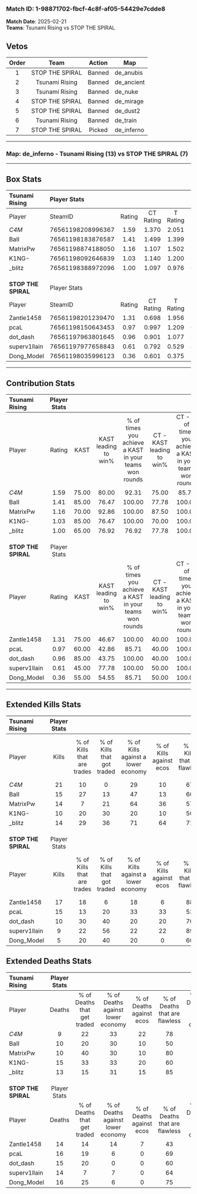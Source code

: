 ### Match ID: 1-98871702-fbcf-4c8f-af05-54429e7cdde8  
**Match Date**: 2025-02-21  
**Teams**: Tsunami Rising vs STOP THE SPIRAL  

## Vetos  

| Order | Team | Action | Map |
| :---: | :--: | :----: | --- |
| 1 | STOP THE SPIRAL | Banned | de_anubis |
| 2 | Tsunami Rising | Banned | de_ancient |
| 3 | Tsunami Rising | Banned | de_nuke |
| 4 | STOP THE SPIRAL | Banned | de_mirage |
| 5 | STOP THE SPIRAL | Banned | de_dust2 |
| 6 | Tsunami Rising | Banned | de_train |
| 7 | STOP THE SPIRAL | Picked | de_inferno |

---  

### **Map**: de_inferno - Tsunami Rising (13) vs STOP THE SPIRAL (7)  
---  

## Box Stats  

| **Tsunami Rising**  | Player Stats      |        |           |          |       |       |       |         |        |      |     |
| :- | :- | :-: | :-: | :-: | :-: | :-: | :-: | :-: | :-: | :-: | :-: |
| Player              | SteamID           | Rating | CT Rating | T Rating | KAST  |  ADR  | Kills | Assists | Deaths | K/D  | HS% |
| _C4M_               | 76561198208996367 |  1.59  |   1.370   |  2.051   | 75.00 | 91.5  |  21   |    4    |   9    | 2.33 | 14  |
| BaII                | 76561198183876587 |  1.41  |   1.499   |  1.399   | 85.00 | 95.9  |  15   |    7    |   10   | 1.50 | 33  |
| MatrixPw            | 76561198874188050 |  1.16  |   1.107   |  1.502   | 70.00 | 72.6  |  14   |    3    |   10   | 1.40 | 50  |
| K1NG-               | 76561198092646839 |  1.03  |   1.140   |  1.200   | 85.00 | 80.0  |  10   |   11    |   15   | 0.67 | 50  |
| _bIitz              | 76561198388972096 |  1.00  |   1.097   |  0.976   | 65.00 | 56.5  |  14   |    4    |   13   | 1.08 | 57  |
|                     |                   |        |           |          |       |       |       |         |        |      |     |
|                     |                   |        |           |          |       |       |       |         |        |      |     |
|                     |                   |        |           |          |       |       |       |         |        |      |     |
| **STOP THE SPIRAL** | Player Stats      |        |           |          |       |       |       |         |        |      |     |
| Player              | SteamID           | Rating | CT Rating | T Rating | KAST  |  ADR  | Kills | Assists | Deaths | K/D  | HS% |
| Zantle1458          | 76561198201239470 |  1.31  |   0.698   |  1.956   | 75.00 | 103.5 |  17   |    2    |   14   | 1.21 | 64  |
| pcaL                | 76561198150643453 |  0.97  |   0.997   |  1.209   | 60.00 | 74.9  |  15   |    2    |   16   | 0.94 | 40  |
| dot_dash            | 76561197963801645 |  0.96  |   0.901   |  1.077   | 85.00 | 69.2  |  10   |    5    |   15   | 0.67 | 60  |
| superv1llain        | 76561197977658843 |  0.61  |   0.792   |  0.529   | 45.00 | 58.4  |   9   |    3    |   14   | 0.64 | 33  |
| Dong_Model          | 76561198035996123 |  0.36  |   0.601   |  0.375   | 55.00 | 30.2  |   5   |    2    |   16   | 0.31 | 40  |
---  

## Contribution Stats  

| **Tsunami Rising**  | Player Stats |       |                      |                                                        |                           |                                                             |                          |                                                            |
| :- | :-: | :-: | :-: | :-: | :-: | :-: | :-: | :-: |
| Player              |    Rating    | KAST  | KAST leading to win% | % of times you achieve a KAST in your teams won rounds | CT - KAST leading to win% | CT - % of times you achieve a KAST in your teams won rounds | T - KAST leading to win% | T - % of times you achieve a KAST in your teams won rounds |
| _C4M_               |     1.59     | 75.00 |        80.00         |                         92.31                          |           75.00           |                            85.71                            |          85.71           |                           100.00                           |
| BaII                |     1.41     | 85.00 |        76.47         |                         100.00                         |           77.78           |                           100.00                            |          75.00           |                           100.00                           |
| MatrixPw            |     1.16     | 70.00 |        92.86         |                         100.00                         |           87.50           |                           100.00                            |          100.00          |                           100.00                           |
| K1NG-               |     1.03     | 85.00 |        76.47         |                         100.00                         |           70.00           |                           100.00                            |          85.71           |                           100.00                           |
| _bIitz              |     1.00     | 65.00 |        76.92         |                         76.92                          |           77.78           |                           100.00                            |          75.00           |                           50.00                            |
|                     |              |       |                      |                                                        |                           |                                                             |                          |                                                            |
|                     |              |       |                      |                                                        |                           |                                                             |                          |                                                            |
|                     |              |       |                      |                                                        |                           |                                                             |                          |                                                            |
| **STOP THE SPIRAL** | Player Stats |       |                      |                                                        |                           |                                                             |                          |                                                            |
| Player              |    Rating    | KAST  | KAST leading to win% | % of times you achieve a KAST in your teams won rounds | CT - KAST leading to win% | CT - % of times you achieve a KAST in your teams won rounds | T - KAST leading to win% | T - % of times you achieve a KAST in your teams won rounds |
| Zantle1458          |     1.31     | 75.00 |        46.67         |                         100.00                         |           40.00           |                           100.00                            |          50.00           |                           100.00                           |
| pcaL                |     0.97     | 60.00 |        42.86         |                         85.71                          |           40.00           |                           100.00                            |          44.44           |                           80.00                            |
| dot_dash            |     0.96     | 85.00 |        43.75         |                         100.00                         |           40.00           |                           100.00                            |          45.45           |                           100.00                           |
| superv1llain        |     0.61     | 45.00 |        77.78         |                         100.00                         |           50.00           |                           100.00                            |          100.00          |                           100.00                           |
| Dong_Model          |     0.36     | 55.00 |        54.55         |                         85.71                          |           50.00           |                           100.00                            |          57.14           |                           80.00                            |
---  

## Extended Kills Stats  

| **Tsunami Rising**  | Player Stats |                            |                            |                                    |                         |                              |                                 |                                       |                    |           |
| :- | :-: | :-: | :-: | :-: | :-: | :-: | :-: | :-: | :-: | :-: |
| Player              |    Kills     | % of Kills that are trades | % of Kills that got traded | % of Kills against a lower economy | % of Kills against ecos | % of Kills that are flawless | % of Kills that are close duels | % of Kills that are assisted by flash | Pistol Round Kills | AWP Kills |
| _C4M_               |      21      |             10             |             0              |                 29                 |           10            |              67              |                0                |                   0                   |         0          |     8     |
| BaII                |      15      |             27             |             13             |                 47                 |           13            |              60              |                0                |                   0                   |         1          |     0     |
| MatrixPw            |      14      |             7              |             21             |                 64                 |           36            |              57              |               29                |                   0                   |         0          |     0     |
| K1NG-               |      10      |             20             |             30             |                 20                 |           10            |              50              |                0                |                   0                   |         0          |     2     |
| _bIitz              |      14      |             29             |             36             |                 71                 |           64            |              71              |                7                |                   7                   |         0          |     0     |
|                     |              |                            |                            |                                    |                         |                              |                                 |                                       |                    |           |
|                     |              |                            |                            |                                    |                         |                              |                                 |                                       |                    |           |
|                     |              |                            |                            |                                    |                         |                              |                                 |                                       |                    |           |
| **STOP THE SPIRAL** | Player Stats |                            |                            |                                    |                         |                              |                                 |                                       |                    |           |
| Player              |    Kills     | % of Kills that are trades | % of Kills that got traded | % of Kills against a lower economy | % of Kills against ecos | % of Kills that are flawless | % of Kills that are close duels | % of Kills that are assisted by flash | Pistol Round Kills | AWP Kills |
| Zantle1458          |      17      |             18             |             6              |                 18                 |            6            |              88              |                0                |                   0                   |         1          |     3     |
| pcaL                |      15      |             13             |             20             |                 33                 |           33            |              53              |                0                |                   0                   |         3          |     0     |
| dot_dash            |      10      |             30             |             40             |                 20                 |           20            |              70              |               10                |                   0                   |         1          |     0     |
| superv1llain        |      9       |             22             |             56             |                 22                 |           22            |              89              |               11                |                   0                   |         1          |     1     |
| Dong_Model          |      5       |             20             |             40             |                 20                 |            0            |              60              |                0                |                   0                   |         4          |     0     |
## Extended Deaths Stats  

| **Tsunami Rising**  | Player Stats |                             |                                   |                          |                               |                            |                           |               |
| :- | :-: | :-: | :-: | :-: | :-: | :-: | :-: | :-: |
| Player              |    Deaths    | % of Deaths that get traded | % of Deaths against lower economy | % of Deaths against ecos | % of Deaths that are flawless | % of Deaths that are close | % of Deaths while blinded | Deaths to AWP |
| _C4M_               |      9       |             22              |                33                 |            22            |              78               |             0              |             0             |       0       |
| BaII                |      10      |             20              |                30                 |            10            |              50               |             20             |             0             |       3       |
| MatrixPw            |      10      |             40              |                30                 |            10            |              80               |             0              |             0             |       1       |
| K1NG-               |      15      |             33              |                33                 |            20            |              60               |             0              |             0             |       0       |
| _bIitz              |      13      |             15              |                31                 |            15            |              85               |             0              |             0             |       0       |
|                     |              |                             |                                   |                          |                               |                            |                           |               |
|                     |              |                             |                                   |                          |                               |                            |                           |               |
|                     |              |                             |                                   |                          |                               |                            |                           |               |
| **STOP THE SPIRAL** | Player Stats |                             |                                   |                          |                               |                            |                           |               |
| Player              |    Deaths    | % of Deaths that get traded | % of Deaths against lower economy | % of Deaths against ecos | % of Deaths that are flawless | % of Deaths that are close | % of Deaths while blinded | Deaths to AWP |
| Zantle1458          |      14      |             14              |                14                 |            7             |              43               |             14             |             0             |       0       |
| pcaL                |      16      |             19              |                 6                 |            0             |              69               |             6              |             0             |       2       |
| dot_dash            |      15      |             20              |                 0                 |            0             |              60               |             7              |             0             |       1       |
| superv1llain        |      14      |              7              |                 7                 |            0             |              64               |             0              |             7             |       4       |
| Dong_Model          |      16      |             25              |                 6                 |            0             |              75               |             6              |             0             |       3       |
